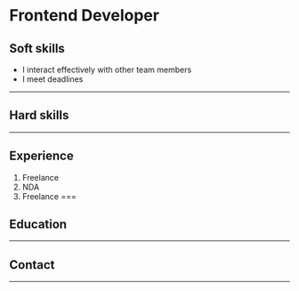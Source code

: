 # Frontend Developer 

## Soft skills
* I interact effectively with other team members 
* I meet deadlines
*********
## Hard skills
*********
## Experience
1. Freelance 
2. NDA 
3. Freelance
===
## Education
*********
## Contact
----------
